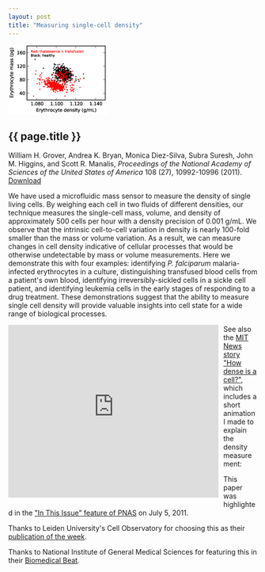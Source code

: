 ```yaml
---
layout: post
title: "Measuring single-cell density"
---
```


[![](images/cell_density.png)](pdfs/cell_density.pdf)

{{ page.title }}
----------------

William H. Grover, Andrea K. Bryan, Monica Diez-Silva, Subra Suresh, John M. Higgins, and Scott R. Manalis, *Proceedings of the National Academy of Sciences of the United States of America* 108 (27), 10992-10996 (2011).  [Download](pdfs/cell_density.pdf)

We have used a microfluidic mass sensor to measure the density of single living cells.  By weighing each cell in two fluids of different densities, our technique measures the single-cell mass, volume, and density of approximately 500 cells per hour with a density precision of 0.001 g/mL.  We observe that the intrinsic cell-to-cell variation in density is nearly 100-fold smaller than the mass or volume variation.  As a result, we can measure changes in cell density indicative of cellular processes that would be otherwise undetectable by mass or volume measurements.  Here we demonstrate this with four examples:  identifying *P. falciparum* malaria-infected erythrocytes in a culture, distinguishing transfused blood cells from a patient's own blood, identifying irreversibly-sickled cells in a sickle cell patient, and identifying leukemia cells in the early stages of responding to a drug treatment.   These demonstrations suggest that the ability to measure single cell density will provide valuable insights into cell state for a wide range of biological processes.

<div style="float:left;margin:0 10px 5px 0;"><object width="425" height="349"><param name="movie" value="http://www.youtube.com/v/P5M_C_P02DQ?version=3&amp;hl=en_US&amp;rel=0"></param><param name="allowFullScreen" value="true"></param><param name="allowscriptaccess" value="always"></param><embed src="http://www.youtube.com/v/P5M_C_P02DQ?version=3&amp;hl=en_US&amp;rel=0" type="application/x-shockwave-flash" width="425" height="349" allowscriptaccess="always" allowfullscreen="true"></embed></object></div>

See also the [MIT News story "How dense is a cell?"](http://web.mit.edu/newsoffice/2011/cell-density-0621.html), which includes a short animation I made to explain the density measurement:

This paper was highlighted in the ["In This Issue" feature of PNAS](http://www.pnas.org/content/108/27/10927.full) on July 5, 2011.

Thanks to Leiden University's Cell Observatory for choosing this as their [publication of the week](http://cellobservatory.lic.leidenuniv.nl/news/publication-week-23).

Thanks to National Institute of General Medical Sciences for featuring this in their [Biomedical Beat](http://publications.nigms.nih.gov/biobeat/11-07-21/index.html#3).
